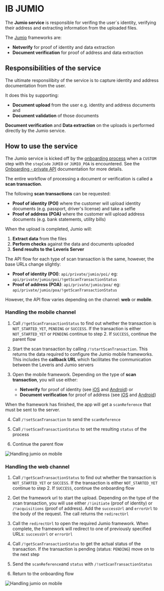 # IB JUMIO

The **Jumio service** is responsible for verifing the user´s identity, verifying their address and extracting information from the uploaded files.

The [Jumio](https://github.com/Jumio/implementation-guides) frameworks are:

* **Netverify** for proof of identity and data extraction
* **Document verification** for proof of address and data extraction

## Responsibilities of the service

The ultimate responsilibity of the service is to capture identity and address documentation from the user.

It does this by supporting:
* **Document upload** from the user e.g. identity and address documents and
* **Document validation** of those documents

**Document verification** and **Data extraction** on the uploads is performed directly by the Jumio service.

## How to use the service

The Jumio service is kicked off by the [onboarding process](onboarding.md) when a `CUSTOM` step with the `stepCode` `JUMIO` or `JUMIO_POA` is encountered. See the [Onboarding - private API](https://doc.ffc.internal/book/mw-ib/mw-gen-user-activation-ib/user-activation-private-ib/latest/index.html) documentation for more details.

The entire workflow of processing a document or verification is called a **scan transaction**.

The following **scan transactions** can be requested:
* **Proof of identity (POI)** where the customer will upload identity documents (e.g. passport, driver's license) and take a selfie
* **Proof of address (POA)** where the customer will upload address documents (e.g. bank statements, utility bills)

When the upload is completed, Jumio will:
1. **Extract data** from the files
2. **Perform checks** against the data and documents uploaded
3. **Send results to the Leveris Server**

The API flow for each type of scan transaction is the same, however, the base URLs change slightly:
  * **Proof of identity (POI)**: `api/private/jumio/poi/` eg: `api/private/jumio/poi/!getScanTransactionStatus`
  * **Proof of address (POA)**:  `api/private/jumio/poa/` eg: `api/private/jumio/poa/!getScanTransactionStatus`

However, the API flow varies depending on the channel: **web** or **mobile**.

 ### Handling the mobile channel

1. Call `/!getScanTransactionStatus` to find out whether the transaction is `NOT_STARTED_YET`, `PENDING` or `SUCCESS`. If the transaction is either `NOT_STARTED_YET` or `PENDING` continue to step 2. If `SUCCESS`, continue the parent flow

2. Start the scan transaction by calling `/!startScanTransaction`. This returns the data required to configure the Jumio mobile frameworks. This includes the **callback URL** which facilitates the communication between the Leveris and Jumio servers

3. Open the mobile framework. Depending on the type of **scan transaction**, you will use either:
   - **Netverify** for proof of identity (see [iOS](https://github.com/Jumio/mobile-sdk-ios/blob/master/docs/integration_netverify-fastfill.md) and [Android](https://github.com/Jumio/mobile-sdk-android/blob/master/docs/integration_netverify-fastfill.md)) or
   - **Document verification** for proof of address (see [iOS](https://github.com/Jumio/mobile-sdk-ios/blob/master/docs/integration_document-verification.md) and [Android](https://github.com/Jumio/mobile-sdk-android/blob/master/docs/integration_document-verification.md))

When the framework has finished, the app will get a `scanReference` that must be sent to the server.

4. Call `/!setScanTransaction` to send the `scanReference`

5. Call `/!setScanTransactionStatus` to set the resulting `status` of the process

6. Continue the parent flow

![Handling jumio on mobile](jumio-handling-on-mobile.png)

### Handling the web channel

1. Call `/!getScanTransactionStatus` to find out whether the transaction is `NOT_STARTED_YET` or `SUCCESS`. If the transaction is either `NOT_STARTED_YET` continue to step 2. If `SUCCESS`, continue the onboarding flow

2. Get the framework url to start the upload. Depending on the type of the scan transaction, you will use either `/!initiate` (proof of identity) or `/!acquisitions` (proof of address). Add the `successUrl` and `errorUrl` to the body of the request. The call returns the `redirectUrl`

3. Call the `redirectUrl` to open the required Jumio framework. When complete, the framework will redirect to one of previously specified URLs: `successUrl` or `errorUrl`

4. Call `/!getScanTransactionStatus` to get the actual status of the transaction. If the transaction is pending (status: `PENDING`) move on to the next step

5. Send the `scanReference`and `status` with `/!setScanTransactionStatus`

6. Return to the onboarding flow

![Handling jumio on mobile](jumio-handling-on-web.png)

